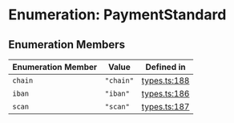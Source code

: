 # Enumeration: PaymentStandard

## Enumeration Members

| Enumeration Member | Value | Defined in |
| ------ | ------ | ------ |
| `chain` | `"chain"` | [types.ts:188](https://github.com/monerium/js-monorepo/blob/main/packages/sdk/src/types.ts#L188) |
| `iban` | `"iban"` | [types.ts:186](https://github.com/monerium/js-monorepo/blob/main/packages/sdk/src/types.ts#L186) |
| `scan` | `"scan"` | [types.ts:187](https://github.com/monerium/js-monorepo/blob/main/packages/sdk/src/types.ts#L187) |
